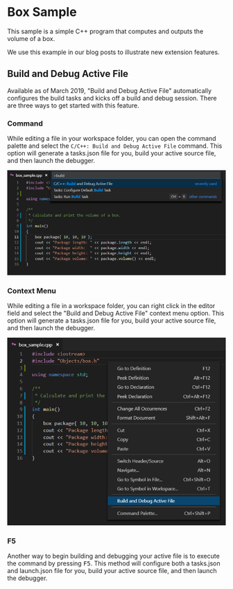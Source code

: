 # Box Sample

This sample is a simple C++ program that computes and outputs the volume of a
box.

We use this example in our blog posts to illustrate new extension features.

## Build and Debug Active File

Available as of March 2019, "Build and Debug Active File" automatically
configures the build tasks and kicks off a build and debug session. There are
three ways to get started with this feature.

### Command

While editing a file in your workspace folder, you can open the command palette
and select the `C/C++: Build and Debug Active File` command. This option will
generate a tasks.json file for you, build your active source file, and then
launch the debugger.

![Open command palette and select Build and Debug Active File](build_debug_command.png)

### Context Menu

While editing a file in a workspace folder, you can right click in the editor
field and select the "Build and Debug Active File" context menu option. This
option will generate a tasks.json file for you, build your active source file,
and then launch the debugger.

![Right click and select Build and Debug Active File](build_debug_context_menu.png)

### F5

Another way to begin building and debugging your active file is to execute the
command by pressing <kbd>F5</kbd>. This method will configure both a tasks.json
and launch.json file for you, build your active source file, and then launch the
debugger.
